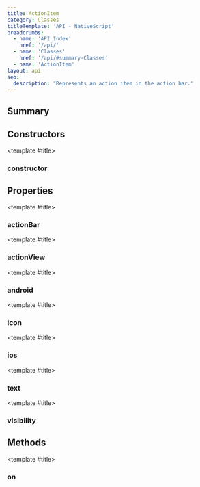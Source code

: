 ```yaml
---
title: ActionItem
category: Classes
titleTemplate: 'API - NativeScript'
breadcrumbs:
  - name: 'API Index'
    href: '/api/'
  - name: 'Classes'
    href: '/api/#summary-Classes'
  - name: 'ActionItem'
layout: api
seo:
  description: "Represents an action item in the action bar."
---
```


<!-- This page is auto generated, do not edit manually. -->
<!-- Run "yarn generate:api-docs" to regenerate -->

<script setup lang="ts">
  import { provide } from "vue";
  import API_DATA from "./ActionItem.data.json";
  
  provide('API_DATA', API_DATA);
</script>

<APIRefHierarchy v-once />

<APIRefComment commentBase64="eyJibG9ja1RhZ3MiOltdLCJtb2RpZmllclRhZ3MiOnt9LCJzdW1tYXJ5IjpbeyJraW5kIjoidGV4dCIsInRleHQiOiJSZXByZXNlbnRzIGFuIGFjdGlvbiBpdGVtIGluIHRoZSBhY3Rpb24gYmFyLiJ9XX0=" v-once />

## <Heading ignore>Summary</Heading>

<APIRefSummary v-once />

## Constructors

<div class="">

<APIRef for="5969" v-once>

<template #title>

### constructor

</template>

</APIRef>

</div>

## Properties

<div class="">

<APIRef for="5975" v-once>

<template #title>

### actionBar

</template>

</APIRef>

</div>

<div class="">

<APIRef for="5973" v-once>

<template #title>

### actionView

</template>

</APIRef>

</div>

<div class="">

<APIRef for="5992" v-once>

<template #title>

### android

</template>

</APIRef>

</div>

<div class="">

<APIRef for="5972" v-once>

<template #title>

### icon

</template>

</APIRef>

</div>

<div class="">

<APIRef for="5991" v-once>

<template #title>

### ios

</template>

</APIRef>

</div>

<div class="">

<APIRef for="5971" v-once>

<template #title>

### text

</template>

</APIRef>

</div>

<div class="">

<APIRef for="5974" v-once>

<template #title>

### visibility

</template>

</APIRef>

</div>

## Methods

<div class="">

<APIRef for="5976" v-once>

<template #title>

### on

</template>

</APIRef>

</div>
